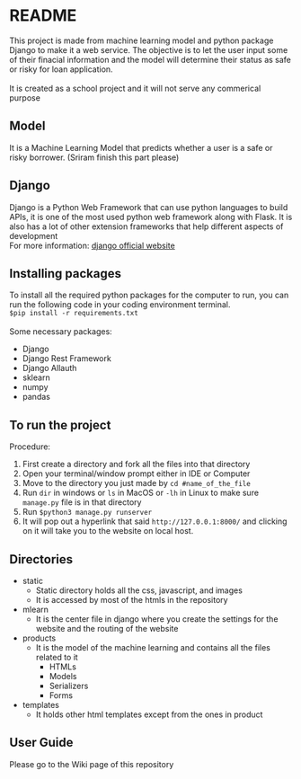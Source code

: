 # README
This project is made from machine learning model and python package Django to make it a web service. The objective is to let the user input some of their finacial information and the model will determine their status as safe or risky for loan application.<br><br>
It is created as a school project and it will not serve any commerical purpose

## Model
It is a Machine Learning Model that predicts whether a user is a safe or risky borrower.
(Sriram finish this part please)

## Django
Django is a Python Web Framework that can use python languages to build APIs, it is one of the most used python web framework along with Flask. It is also has a lot of other extension frameworks that help different aspects of development<br>
For more information: [django official website](https://www.djangoproject.com/)

## Installing packages
To install all the required python packages for the computer to run, you can run the following code in your coding environment terminal.<br>
`$pip install -r requirements.txt`
<br><br>
Some necessary packages:
- Django
- Django Rest Framework
- Django Allauth
- sklearn
- numpy
- pandas

## To run the project
Procedure:
1. First create a directory and fork all the files into that directory
2. Open your terminal/window prompt either in IDE or Computer
3. Move to the directory you just made by `cd #name_of_the_file`
4. Run ```dir``` in windows or ```ls``` in MacOS or ```-lh``` in Linux to make sure `manage.py` file is in that directory
5. Run `$python3 manage.py runserver`
6. It will pop out a hyperlink that said `http://127.0.0.1:8000/` and clicking on it will take you to the website on local host.

## Directories
- static
  - Static directory holds all the css, javascript, and images
  - It is accessed by most of the htmls in the repository
- mlearn
  - It is the center file in django where you create the settings for the website and the routing of the website
- products
  - It is the model of the machine learning and contains all the files related to it
    - HTMLs
    - Models
    - Serializers
    - Forms
- templates
  - It holds other html templates except from the ones in product
 
 ## User Guide
 Please go to the Wiki page of this repository
